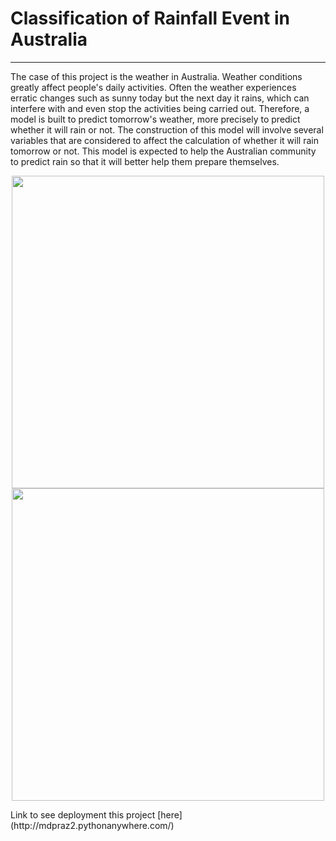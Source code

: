 # Classification of Rainfall Event in Australia
-----
The case of this project is the weather in Australia. Weather conditions greatly affect people's daily activities. Often the weather experiences erratic changes such as sunny today but the next day it rains, which can interfere with and even stop the activities being carried out. Therefore, a model is built to predict tomorrow's weather, more precisely to predict whether it will rain or not. The construction of this model will involve several variables that are considered to affect the calculation of whether it will rain tomorrow or not. This model is expected to help the Australian community to predict rain so that it will better help them prepare themselves.

<p align="center"> <img src="https://i.ibb.co/QXGqvmD/rainfall-1.png" width="500px">    <img src="https://i.ibb.co/2s1gRNm/rainfalls.png" width="500px"></p> 
Link to see deployment this project [here](http://mdpraz2.pythonanywhere.com/)
